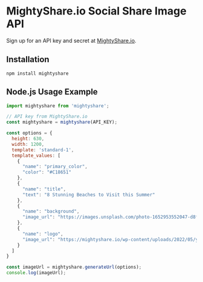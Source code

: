 # MightyShare.io Social Share Image API

Sign up for an API key and secret at [MightyShare.io](https://MightyShare.io).

## Installation

```
npm install mightyshare
```

## Node.js Usage Example

```js
import mightyshare from 'mightyshare';

// API key from MightyShare.io
const mightyshare = mightyshare(API_KEY);

const options = {
  height: 630,
  width: 1200,
  template: 'standard-1',
  template_values: [
    {
      "name": "primary_color",
      "color": "#C18651"
    },
    {
      "name": "title",
      "text": "8 Stunning Beaches to Visit this Summer"
    },
    {
      "name": "background",
      "image_url": "https://images.unsplash.com/photo-1652953552047-d8fe57042a3a?crop=entropy&cs=tinysrgb&fm=jpg&ixlib=rb-1.2.1&q=80&raw_url=true&ixid=MnwxMjA3fDB8MHxwaG90by1wYWdlfHx8fGVufDB8fHx8&auto=format&fit=crop&w=1800"
    },
    {
      "name": "logo",
      "image_url": "https://mightyshare.io/wp-content/uploads/2022/05/your-logo-mightyshare-1.png"
    }
  ]
}

const imageUrl = mightyshare.generateUrl(options);
console.log(imageUrl);
```
